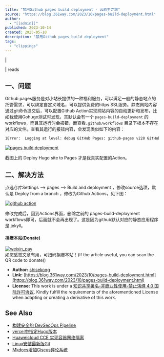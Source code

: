 ```yaml
---
title: "禁用Github pages build deployment - 云原生之路"
source: "https://blog.361way.com/2023/10/pages-build-deployment.html"
author:
  - "[[admin]]"
published: 2023-10-14
created: 2025-05-10
description: "禁用Github pages build deployment"
tags:
  - "clippings"
---
```

|

| reads

## 一、问题

Github pages服务是对小站长提供的一种福利服务，可以满足一般的静态站点的托管需求，可以绑定自定义域名，可以提供免费的https SSL服务。静态网站内容通过git命令提交后，可以配置Github Action实现网站内容的自动更新和发布，比如我使用Gohugo测试时发现，其默认会有一个 `pages-build-deployment` 的workflows，而且其运行时会报错，而查看`.github/workflows` 目录下根本不存在对应的文件。查看其运行的报错内容，会发现类似如下的内容：

```bash
1Error:  Logging at level: debug GitHub Pages: github-pages v228 GitHub Pages: jekyll v3.9.3 Theme: jekyll-theme-primer
```

[![pages build deployment](https://blog.361way.com/wp-content/uploads/2023/10/pages-build-deployment.png)](https://blog.361way.com/wp-content/uploads/2023/10/pages-build-deployment.png)

截图上的 Deploy Hugo site to Pages 才是我真实配置的Action。

## 二、解决方法

点选仓库Settings –> pages –> Build and deployment ，修改source选项，默认是 Deploy from a branch ，修改为Github Actions，见下图：

[![github action](https://blog.361way.com/wp-content/uploads/2023/10/github-actions-hugo.png)](https://blog.361way.com/wp-content/uploads/2023/10/github-actions-hugo.png)

修改完成后，回到Actions界面，删除之前的 pages-build-deployment workflows即可，后面就不会再出现了。这是因为github默认对应的静态应用程序是 jekyll。

#### 捐赠本站(Donate)

[![weixin_pay](https://blog.361way.com/wp-content/uploads/juanzheng/donation-mini.png)](https://blog.361way.com/wp-content/uploads/juanzheng/donation.png)  
如您感觉文章有用，可扫码捐赠本站！(If the article useful, you can scan the QR code to donate))

- **Author:** [shisekong](https://blog.361way.com/)
- **Link:** [https://blog.361way.com/2023/10/pages-build-deployment.html](https://blog.361way.com/2023/10/pages-build-deployment.html)
- **License:** This work is under a [知识共享署名-非商业性使用-禁止演绎 4.0 国际许可协议](https://creativecommons.org/licenses/by-nc-nd/4.0/). Kindly fulfill the requirements of the aforementioned License when adapting or creating a derivative of this work.

  

## See Also

- [构建安全的 DevSecOps Pipeline](https://blog.361way.com/devsecops-jenkins-github/8479.html)
- [vercel中指定Hugo版本](https://blog.361way.com/2023/11/vercel-version.html)
- [Huaweicloud CCE 实现容器网络隔离](https://blog.361way.com/2023/10/k8s-network-isolation.html)
- [Linux安装最新版Git](https://blog.361way.com/2023/10/vercel-netlify.html)
- [Mkdocs增加Giscus评论系统](https://blog.361way.com/2023/10/vercel-mkdocs.html)